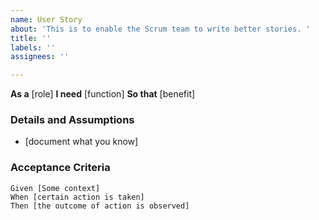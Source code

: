 ```yaml
---
name: User Story
about: 'This is to enable the Scrum team to write better stories. '
title: ''
labels: ''
assignees: ''

---
```


**As a** [role]
**I need** [function] 
**So that** [benefit] 

### Details and Assumptions 
* [document what you know] 

### Acceptance Criteria 

```gherkin 
Given [Some context] 
When [certain action is taken] 
Then [the outcome of action is observed] 
```
